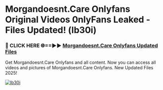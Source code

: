 # Morgandoesnt.Care Onlyfans Original Videos 0nlyFans Leaked - Files Updated! (lb30i)

<h3>🔴 CLICK HERE 🌐==►► <a href="https://tinyurl.com/ehrbuxhb" rel="nofollow">Morgandoesnt.Care Onlyfans Updated Files</a></h3>

Get Morgandoesnt.Care Onlyfans and all content. Now you can access all videos and pictures of Morgandoesnt.Care Onlyfans. New Updated Files 2025!

[![lb30i](https://i.imgur.com/lVYEuWS.gif)](https://tinyurl.com/ehrbuxhb)
